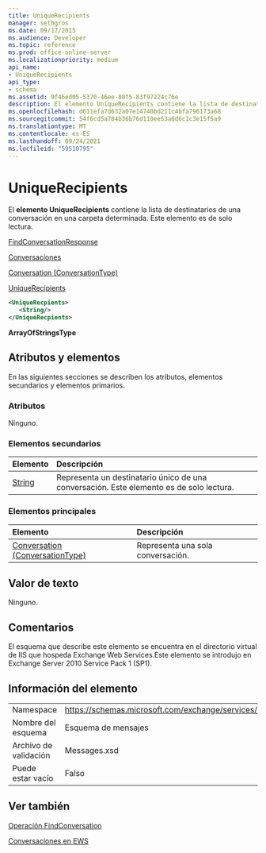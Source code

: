 ```yaml
---
title: UniqueRecipients
manager: sethgros
ms.date: 09/17/2015
ms.audience: Developer
ms.topic: reference
ms.prod: office-online-server
ms.localizationpriority: medium
api_name:
- UniqueRecipients
api_type:
- schema
ms.assetid: 9f46ed05-5370-46ee-80f5-83f97224c76e
description: El elemento UniqueRecipients contiene la lista de destinatarios de una conversación en una carpeta determinada. Este elemento es de solo lectura.
ms.openlocfilehash: d611efa7d632a07e14740bd211c4bfa796173a68
ms.sourcegitcommit: 54f6cd5a704b36b76d110ee53a6d6c1c3e15f5a9
ms.translationtype: MT
ms.contentlocale: es-ES
ms.lasthandoff: 09/24/2021
ms.locfileid: "59510795"
---
```

# <a name="uniquerecipients"></a>UniqueRecipients

El **elemento UniqueRecipients** contiene la lista de destinatarios de una conversación en una carpeta determinada. Este elemento es de solo lectura. 
  
[FindConversationResponse](findconversationresponse.md)
  
[Conversaciones](conversations-ex15websvcsotherref.md)
  
[Conversation (ConversationType)](conversation-conversationtype.md)
  
[UniqueRecipients](uniquerecipients.md)
  
```XML
<UniqueRecpients>
   <String/>
</UniqueRecpients>
```

 **ArrayOfStringsType**
## <a name="attributes-and-elements"></a>Atributos y elementos

En las siguientes secciones se describen los atributos, elementos secundarios y elementos primarios.
  
### <a name="attributes"></a>Atributos

Ninguno.
  
### <a name="child-elements"></a>Elementos secundarios

|**Elemento**|**Descripción**|
|:-----|:-----|
|[String](string.md) <br/> |Representa un destinatario único de una conversación. Este elemento es de solo lectura.  <br/> |
   
### <a name="parent-elements"></a>Elementos principales

|**Elemento**|**Descripción**|
|:-----|:-----|
|[Conversation (ConversationType)](conversation-conversationtype.md) <br/> |Representa una sola conversación.  <br/> |
   
## <a name="text-value"></a>Valor de texto

Ninguno.
  
## <a name="remarks"></a>Comentarios

El esquema que describe este elemento se encuentra en el directorio virtual de IIS que hospeda Exchange Web Services.Este elemento se introdujo en Exchange Server 2010 Service Pack 1 (SP1).
  
## <a name="element-information"></a>Información del elemento

|||
|:-----|:-----|
|Namespace  <br/> |https://schemas.microsoft.com/exchange/services/2006/messages  <br/> |
|Nombre del esquema  <br/> |Esquema de mensajes  <br/> |
|Archivo de validación  <br/> |Messages.xsd  <br/> |
|Puede estar vacío  <br/> |Falso  <br/> |
   
## <a name="see-also"></a>Ver también



[Operación FindConversation](findconversation-operation.md)


[Conversaciones en EWS](https://msdn.microsoft.com/library/91e64629-db6c-4c94-9dcb-d386232e8467%28Office.15%29.aspx)

